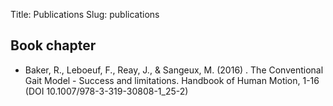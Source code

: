 Title: Publications
Slug: publications

## Book chapter

 * Baker, R., Leboeuf, F., Reay, J., & Sangeux, M. (2016) . The Conventional Gait Model - Success and limitations. Handbook of Human Motion, 1-16 (DOI 10.1007/978-3-319-30808-1_25-2)
